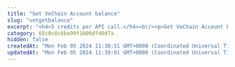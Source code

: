 ```yaml
---
title: "Get VeChain Account balance"
slug: "vetgetbalance"
excerpt: "<h4>5 credits per API call.</h4><br/><p>Get VeChain Account balance in VET.</p>"
category: 65c0c8c6ba99f1006df40d7a
hidden: false
createdAt: "Mon Feb 05 2024 11:38:51 GMT+0000 (Coordinated Universal Time)"
updatedAt: "Mon Feb 05 2024 11:39:01 GMT+0000 (Coordinated Universal Time)"
---
```

